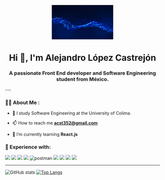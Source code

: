 <div id="header" align="center">
    <img src="https://github.com/acst352/acst352/blob/main/giphy.gif" width="200" />
    <h1 align="center">Hi 👋, I'm Alejandro López Castrejón</h1>
    <h3 align="center">A passionate Front End developer and Software Engineering student from México.</h3>
</div>
---

### 👨‍💻 About Me :

- 📝 I study Software Engineering at the University of Colima.

- 📫 How to reach me **acst352@gmail.com**

- 🌱 I’m currently learning **React.js**

<div align="left">
    <h3>🔨 Experience with:</h3>
    <div>
    <img src="https://img.icons8.com/color/48/000000/react-native.png"/>
    <img src="https://img.icons8.com/color/48/000000/javascript.png"/>
    <img src="https://img.icons8.com/color/48/000000/html-5.png"/>
    <img src="https://img.icons8.com/?size=48&id=54087&format=png"/>
    <img src="https://www.vectorlogo.zone/logos/getpostman/getpostman-icon.svg" alt="postman" width="45" height="45"/>
    <img src="https://img.icons8.com/color/48/000000/git.png"/>
    <img src="https://img.icons8.com/color/48/000000/figma--v1.png"/>
    <img src="https://img.icons8.com/color/48/000000/ubuntu--v1.png"/>
    <img src="https://img.icons8.com/?size=48&id=74402&format=png"/>
    </div>
</div>

---

![GitHub stats](https://github-readme-stats.vercel.app/api?username=acst352&show_icons=true&theme=transparent)
[![Top Langs](https://github-readme-stats.vercel.app/api/top-langs/?username=acst352&layout=compact&theme=transparent)](https://github.com/anuraghazra/github-readme-stats)
